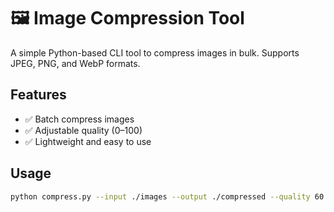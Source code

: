 # 🖼️ Image Compression Tool

A simple Python-based CLI tool to compress images in bulk. Supports JPEG, PNG, and WebP formats.

## Features

- ✅ Batch compress images
- ✅ Adjustable quality (0–100)
- ✅ Lightweight and easy to use

## Usage

```bash
python compress.py --input ./images --output ./compressed --quality 60
